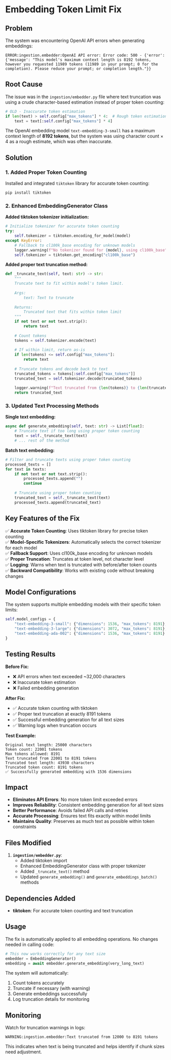# Embedding Token Limit Fix

## Problem

The system was encountering OpenAI API errors when generating embeddings:

```
ERROR:ingestion.embedder:OpenAI API error: Error code: 500 - {'error': {'message': "This model's maximum context length is 8192 tokens, however you requested 11989 tokens (11989 in your prompt; 0 for the completion). Please reduce your prompt; or completion length."}}
```

## Root Cause

The issue was in the `ingestion/embedder.py` file where text truncation was using a crude character-based estimation instead of proper token counting:

```python
# OLD - Inaccurate token estimation
if len(text) > self.config["max_tokens"] * 4:  # Rough token estimation
    text = text[:self.config["max_tokens"] * 4]
```

The OpenAI embedding model `text-embedding-3-small` has a maximum context length of **8192 tokens**, but the system was using character count × 4 as a rough estimate, which was often inaccurate.

## Solution

### 1. Added Proper Token Counting

Installed and integrated `tiktoken` library for accurate token counting:

```bash
pip install tiktoken
```

### 2. Enhanced EmbeddingGenerator Class

**Added tiktoken tokenizer initialization:**
```python
# Initialize tokenizer for accurate token counting
try:
    self.tokenizer = tiktoken.encoding_for_model(model)
except KeyError:
    # Fallback to cl100k_base encoding for unknown models
    logger.warning(f"No tokenizer found for {model}, using cl100k_base")
    self.tokenizer = tiktoken.get_encoding("cl100k_base")
```

**Added proper text truncation method:**
```python
def _truncate_text(self, text: str) -> str:
    """
    Truncate text to fit within model's token limit.
    
    Args:
        text: Text to truncate
    
    Returns:
        Truncated text that fits within token limit
    """
    if not text or not text.strip():
        return text
    
    # Count tokens
    tokens = self.tokenizer.encode(text)
    
    # If within limit, return as-is
    if len(tokens) <= self.config["max_tokens"]:
        return text
    
    # Truncate tokens and decode back to text
    truncated_tokens = tokens[:self.config["max_tokens"]]
    truncated_text = self.tokenizer.decode(truncated_tokens)
    
    logger.warning(f"Text truncated from {len(tokens)} to {len(truncated_tokens)} tokens")
    return truncated_text
```

### 3. Updated Text Processing Methods

**Single text embedding:**
```python
async def generate_embedding(self, text: str) -> List[float]:
    # Truncate text if too long using proper token counting
    text = self._truncate_text(text)
    # ... rest of the method
```

**Batch text embedding:**
```python
# Filter and truncate texts using proper token counting
processed_texts = []
for text in texts:
    if not text or not text.strip():
        processed_texts.append("")
        continue
        
    # Truncate using proper token counting
    truncated_text = self._truncate_text(text)
    processed_texts.append(truncated_text)
```

## Key Features of the Fix

✅ **Accurate Token Counting**: Uses tiktoken library for precise token counting  
✅ **Model-Specific Tokenizers**: Automatically selects the correct tokenizer for each model  
✅ **Fallback Support**: Uses cl100k_base encoding for unknown models  
✅ **Proper Truncation**: Truncates at token level, not character level  
✅ **Logging**: Warns when text is truncated with before/after token counts  
✅ **Backward Compatibility**: Works with existing code without breaking changes  

## Model Configurations

The system supports multiple embedding models with their specific token limits:

```python
self.model_configs = {
    "text-embedding-3-small": {"dimensions": 1536, "max_tokens": 8191},
    "text-embedding-3-large": {"dimensions": 3072, "max_tokens": 8191},
    "text-embedding-ada-002": {"dimensions": 1536, "max_tokens": 8191}
}
```

## Testing Results

**Before Fix:**
- ❌ API errors when text exceeded ~32,000 characters
- ❌ Inaccurate token estimation
- ❌ Failed embedding generation

**After Fix:**
- ✅ Accurate token counting with tiktoken
- ✅ Proper text truncation at exactly 8191 tokens
- ✅ Successful embedding generation for all text sizes
- ✅ Warning logs when truncation occurs

**Test Example:**
```
Original text length: 25000 characters
Token count: 22001 tokens
Max tokens allowed: 8191
Text truncated from 22001 to 8191 tokens
Truncated text length: 43930 characters
Truncated token count: 8191 tokens
✅ Successfully generated embedding with 1536 dimensions
```

## Impact

- **Eliminates API Errors**: No more token limit exceeded errors
- **Improves Reliability**: Consistent embedding generation for all text sizes
- **Better Performance**: Avoids failed API calls and retries
- **Accurate Processing**: Ensures text fits exactly within model limits
- **Maintains Quality**: Preserves as much text as possible within token constraints

## Files Modified

1. **`ingestion/embedder.py`**:
   - Added tiktoken import
   - Enhanced EmbeddingGenerator class with proper tokenizer
   - Added `_truncate_text()` method
   - Updated `generate_embedding()` and `generate_embeddings_batch()` methods

## Dependencies Added

- **tiktoken**: For accurate token counting and text truncation

## Usage

The fix is automatically applied to all embedding operations. No changes needed in calling code:

```python
# This now works correctly for any text size
embedder = EmbeddingGenerator()
embedding = await embedder.generate_embedding(very_long_text)
```

The system will automatically:
1. Count tokens accurately
2. Truncate if necessary (with warning)
3. Generate embeddings successfully
4. Log truncation details for monitoring

## Monitoring

Watch for truncation warnings in logs:
```
WARNING:ingestion.embedder:Text truncated from 12000 to 8191 tokens
```

This indicates when text is being truncated and helps identify if chunk sizes need adjustment.
